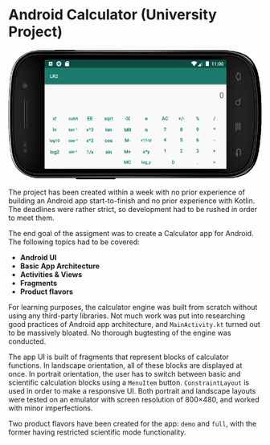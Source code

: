 # Android Calculator (University Project)

![screenshot][screenshot]

The project has been created within a week with no prior experience of building an Android app start-to-finish and no prior experience with Kotlin. The deadlines were rather strict, so development had to be rushed in order to meet them.

The end goal of the assigment was to create a Calculator app for Android. The following topics had to be covered:

  * **Android UI**
  * **Basic App Architecture**
  * **Activities & Views**
  * **Fragments**
  * **Product flavors**

For learning purposes, the calculator engine was built from scratch without using any third-party libraries. Not much work was put into researching good practices of Android app architecture, and ```MainActivity.kt``` turned out to be massively bloated. No thorough bugtesting of the engine was conducted.

The app UI is built of fragments that represent blocks of calculator functions. In landscape orientation, all of these blocks are displayed at once. In portrait orientation, the user has to switch between basic and scientific calculation blocks using a `MenuItem` button. `ConstraintLayout` is used in order to make a responsive UI. Both portrait and landscape layouts were tested on an emulator with screen resolution of 800&times;480, and worked with minor imperfections.

Two product flavors have been created for the app: `demo` and `full`, with the former having restricted scientific mode functionality.

[screenshot]: screenshot.png